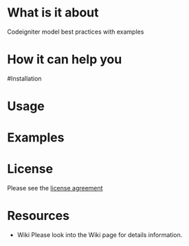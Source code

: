 # What is it about
Codeigniter model best practices with examples

# How it can help you

#Installation

# Usage

# Examples

# License
Please see the [license agreement](../master/LICENSE)

# Resources

* Wiki
Please look into the Wiki page for details information.